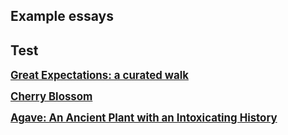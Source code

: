 ## Example essays

## Test

**<big>[Great Expectations: a curated walk](examples/dickens.md)</big>**

**<big>[Cherry Blossom](/cherries)</big>**

**<big>[Agave: An Ancient Plant with an Intoxicating History](examples/agave.md)</big>**

